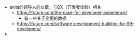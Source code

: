 - akita的领导人的文章，与DX（开发者体验）相关
	- https://future.com/the-case-for-developer-experience/
		- 有一些关于变更的数据
	- https://future.com/software-development-building-for-99-developers/
-